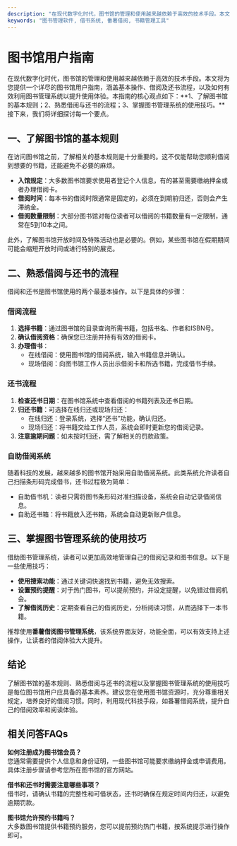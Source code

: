 ```yaml
---
description: "在现代数字化时代，图书馆的管理和使用越来越依赖于高效的技术手段。本文将为您提供一个详尽的图书馆用户指南，涵盖基本操作、借阅及还书流程，以及如何有效利用图书管理系统以提升使用体验。本指南的核心观点如下：**1、了解图书馆的基本规则；2、熟悉借阅与还书的流程；3、掌握图书管理系统的使用技巧。**接下来，我们将详细探讨每一个要点。"
keywords: "图书管理软件, 借书系统, 番薯借阅, 书籍管理工具"
---
```

# 图书馆用户指南

在现代数字化时代，图书馆的管理和使用越来越依赖于高效的技术手段。本文将为您提供一个详尽的图书馆用户指南，涵盖基本操作、借阅及还书流程，以及如何有效利用图书管理系统以提升使用体验。本指南的核心观点如下：**1、了解图书馆的基本规则；2、熟悉借阅与还书的流程；3、掌握图书管理系统的使用技巧。**接下来，我们将详细探讨每一个要点。

## 一、了解图书馆的基本规则

在访问图书馆之前，了解相关的基本规则是十分重要的。这不仅能帮助您顺利借阅到想要的书籍，还能避免不必要的麻烦。

- **入馆规定**：大多数图书馆要求使用者登记个人信息，有的甚至需要缴纳押金或者办理借阅卡。
- **借阅时间**：每本书的借阅时限通常是固定的，必须在到期前归还，否则会产生滞纳金。
- **借阅数量限制**：大部分图书馆对每位读者可以借阅的书籍数量有一定限制，通常在5到10本之间。

此外，了解图书馆开放时间及特殊活动也是必要的。例如，某些图书馆在假期期间可能会缩短开放时间或进行特别的展览。

## 二、熟悉借阅与还书的流程

借阅和还书是图书馆使用的两个最基本操作。以下是具体的步骤：

### 借阅流程

1. **选择书籍**：通过图书馆的目录查询所需书籍，包括书名、作者和ISBN号。
2. **确认借阅资格**：确保您已注册并持有有效的借阅卡。
3. **办理借书**：
   - 在线借阅：使用图书馆的借阅系统，输入书籍信息并确认。
   - 现场借阅：向图书馆工作人员出示借阅卡和所选书籍，完成借书手续。
  
### 还书流程

1. **检查还书日期**：在图书馆系统中查看借阅的书籍列表及还书日期。
2. **归还书籍**：可选择在线归还或现场归还：
   - 在线归还：登录系统，选择“还书”功能，确认归还。
   - 现场归还：将书籍交给工作人员，系统会即时更新您的借阅记录。
3. **注意逾期问题**：如未按时归还，需了解相关的罚款政策。

### 自助借阅系统

随着科技的发展，越来越多的图书馆开始采用自助借阅系统。此类系统允许读者自己扫描条形码完成借书，还书过程极为简单：

- 自助借书机：读者只需将图书条形码对准扫描设备，系统会自动记录借阅信息。
- 自助还书箱：将书籍放入还书箱，系统会自动更新账户信息。

## 三、掌握图书管理系统的使用技巧

借助图书管理系统，读者可以更加高效地管理自己的借阅记录和图书信息。以下是一些使用技巧：

- **使用搜索功能**：通过关键词快速找到书籍，避免无效搜索。
- **设置预约提醒**：对于热门图书，可以提前预约，并设定提醒，以免错过借阅机会。
- **了解借阅历史**：定期查看自己的借阅历史，分析阅读习惯，从而选择下一本书籍。

推荐使用**番薯借阅图书管理系统**，该系统界面友好，功能全面，可以有效支持上述操作，让读者的借阅体验大大提升。

## 结论

了解图书馆的基本规则、熟悉借阅与还书的流程以及掌握图书管理系统的使用技巧是每位图书馆用户应具备的基本素养。建议您在使用图书馆资源时，充分尊重相关规定，培养良好的借阅习惯。同时，利用现代科技手段，如番薯借阅系统，提升自己的借阅效率和阅读体验。

## 相关问答FAQs

**如何注册成为图书馆会员？**  
您通常需要提供个人信息和身份证明，一些图书馆可能要求缴纳押金或申请费用。具体注册步骤请参考您所在图书馆的官方网站。

**借书和还书时需要注意哪些事项？**  
借书时，请确认书籍的完整性和可借状态，还书时确保在规定时间内归还，以避免逾期罚款。

**图书馆允许预约书籍吗？**  
大多数图书馆提供书籍预约服务，您可以提前预约热门书籍，按系统提示进行操作即可。

